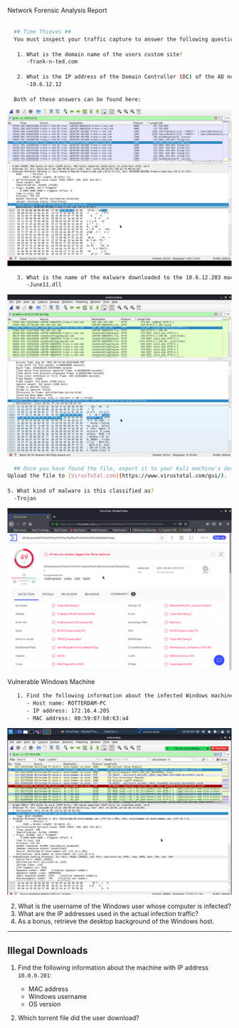  Network Forensic Analysis Report


```bash

  ## Time Thieves ##
  You must inspect your traffic capture to answer the following questions:

   1. What is the domain name of the users custom site?
      -frank-n-ted.com

   2. What is the IP address of the Domain Controller (DC) of the AD network?
      -10.6.12.12

  Both of these answers can be found here:
```
 ![LDAP2](Images/LDAPAD2.png)
 
```bash
   3. What is the name of the malware downloaded to the 10.6.12.203 machine?
      -June11.dll
```
 ![GETREQ](Images/getrequest.png)
 
 ```bash
   ## Once you have found the file, export it to your Kali machine's desktop. ##
Upload the file to [VirusTotal.com](https://www.virustotal.com/gui/). 

5. What kind of malware is this classified as?
   -Trojan
```
 ![VT](Images/virustotal.png)

 Vulnerable Windows Machine

```bash
   1. Find the following information about the infected Windows machine:
      - Host name: ROTTERDAM-PC
      - IP address: 172.16.4.205
      - MAC address: 00:59:07:b0:63:a4
```
 ![ROTT](Images/rotterdam.png)
    
2. What is the username of the Windows user whose computer is infected?
3. What are the IP addresses used in the actual infection traffic?
4. As a bonus, retrieve the desktop background of the Windows host.

---

## Illegal Downloads

1. Find the following information about the machine with IP address `10.0.0.201`:
    - MAC address
    - Windows username
    - OS version

2. Which torrent file did the user download?
